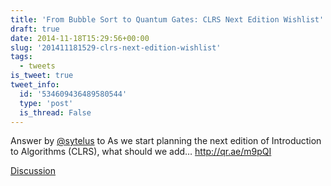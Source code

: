 ```yaml
---
title: 'From Bubble Sort to Quantum Gates: CLRS Next Edition Wishlist'
draft: true
date: 2014-11-18T15:29:56+00:00
slug: '201411181529-clrs-next-edition-wishlist'
tags:
  - tweets
is_tweet: true
tweet_info:
  id: '534609436489580544'
  type: 'post'
  is_thread: False
---
```




Answer by [@sytelus](https://x.com/sytelus) to As we start planning the next edition of Introduction to Algorithms (CLRS), what should we add… <http://qr.ae/m9pQI>

[Discussion](https://x.com/sytelus/status/534609436489580544)
